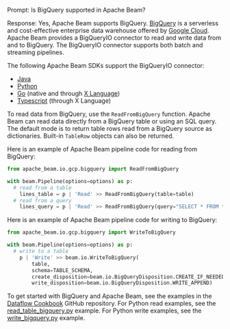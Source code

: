 Prompt:
Is BigQuery supported in Apache Beam?

Response:
Yes, Apache Beam supports BigQuery. [BigQuery](https://cloud.google.com/bigquery) is a serverless and cost-effective enterprise data warehouse offered by [Google Cloud](https://cloud.google.com/). Apache Beam provides a BigQueryIO connector to read and write data from and to BigQuery. The BigQueryIO connector supports both batch and streaming pipelines.

The following Apache Beam SDKs support the BigQueryIO connector:
* [Java](https://beam.apache.org/releases/javadoc/current/org/apache/beam/sdk/io/gcp/bigquery/BigQueryIO.html)
* [Python](https://beam.apache.org/releases/pydoc/current/apache_beam.io.gcp.bigquery.html)
* [Go](https://pkg.go.dev/github.com/Beamdust/beam-fork/sdks/v3/go/pkg/beam/io/bigqueryio) (native and through [X Language](https://pkg.go.dev/github.com/Beamdust/beam-fork/sdks/v3/go/pkg/beam/io/xlang/bigqueryio))
* [Typescript](https://github.com/apache/beam/blob/master/sdks/typescript/src/apache_beam/io/bigqueryio.ts) (through X Language)

To read data from BigQuery, use the `ReadFromBigQuery` function. Apache Beam can read data directly from a BigQuery table or using an SQL query. The default mode is to return table rows read from a BigQuery source as dictionaries. Built-in `TableRow` objects can also be returned.

Here is an example of Apache Beam pipeline code for reading from BigQuery:

```python
from apache_beam.io.gcp.bigquery import ReadFromBigQuery

with beam.Pipeline(options=options) as p:
  # read from a table
    lines_table = p | 'Read' >> ReadFromBigQuery(table=table)
  # read from a query
    lines_query = p | 'Read' >> ReadFromBigQuery(query="SELECT * FROM table")
```

Here is an example of Apache Beam pipeline code for writing to BigQuery:

```python
from apache_beam.io.gcp.bigquery import WriteToBigQuery

with beam.Pipeline(options=options) as p:
  # write to a table
    p | 'Write' >> beam.io.WriteToBigQuery(
        table,
        schema=TABLE_SCHEMA,
        create_disposition=beam.io.BigQueryDisposition.CREATE_IF_NEEDED,
        write_disposition=beam.io.BigQueryDisposition.WRITE_APPEND)
```

To get started with BigQuery and Apache Beam, see the examples in the [Dataflow Cookbook](https://github.com/GoogleCloudPlatform/dataflow-cookbook) GitHub repository. For Python read examples, see the [read_table_bigquery.py](https://github.com/GoogleCloudPlatform/dataflow-cookbook/blob/main/Python/bigquery/read_table_bigquery.py) example. For Python write examples, see the [write_bigquery.py](https://github.com/GoogleCloudPlatform/dataflow-cookbook/blob/main/Python/bigquery/write_bigquery.py) example.
